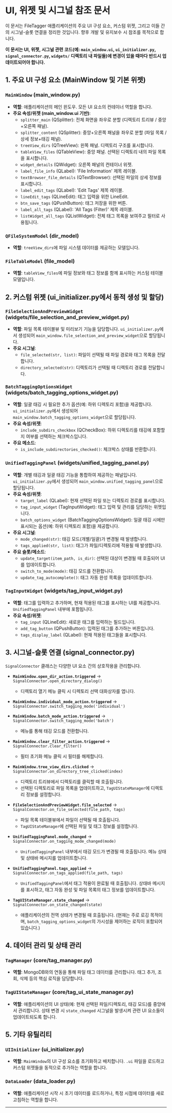# UI, 위젯 및 시그널 참조 문서

이 문서는 FileTagger 애플리케이션의 주요 UI 구성 요소, 커스텀 위젯, 그리고 이들 간의 시그널-슬롯 연결을 정리한 것입니다. 향후 개발 및 유지보수 시 참조를 목적으로 합니다.

**이 문서는 UI, 위젯, 시그널 관련 코드(예: `main_window.ui`, `ui_initializer.py`, `signal_connector.py`, `widgets/` 디렉토리 내 파일들)에 변경이 있을 때마다 반드시 업데이트되어야 합니다.**

## 1. 주요 UI 구성 요소 (MainWindow 및 기본 위젯)

### `MainWindow` (main_window.py)
- **역할**: 애플리케이션의 메인 윈도우. 모든 UI 요소의 컨테이너 역할을 합니다.
- **주요 속성/위젯 (main_window.ui 기반)**:
    - `splitter_main` (QSplitter): 전체 화면을 좌우로 분할 (디렉토리 트리뷰 / 중앙+오른쪽 패널).
    - `splitter_content` (QSplitter): 중앙+오른쪽 패널을 좌우로 분할 (파일 목록 / 상세 정보+태깅 패널).
    - `treeView_dirs` (QTreeView): 왼쪽 패널. 디렉토리 구조를 표시합니다.
    - `tableView_files` (QTableView): 중앙 패널. 선택된 디렉토리 내의 파일 목록을 표시합니다.
    - `widget_details` (QWidget): 오른쪽 패널의 컨테이너 위젯.
    - `label_file_info` (QLabel): 'File Information' 제목 레이블.
    - `textBrowser_file_details` (QTextBrowser): 선택된 파일의 상세 정보를 표시합니다.
    - `label_edit_tags` (QLabel): 'Edit Tags' 제목 레이블.
    - `lineEdit_tags` (QLineEdit): 태그 입력을 위한 LineEdit.
    - `btn_save_tags` (QPushButton): 태그 저장을 위한 버튼.
    - `label_all_tags` (QLabel): 'All Tags (Filter)' 제목 레이블.
    - `listWidget_all_tags` (QListWidget): 전체 태그 목록을 보여주고 필터로 사용됩니다.

### `QFileSystemModel` (dir_model)
- **역할**: `treeView_dirs`에 파일 시스템 데이터를 제공하는 모델입니다.

### `FileTableModel` (file_model)
- **역할**: `tableView_files`에 파일 정보와 태그 정보를 함께 표시하는 커스텀 테이블 모델입니다.

## 2. 커스텀 위젯 (ui_initializer.py에서 동적 생성 및 할당)

### `FileSelectionAndPreviewWidget` (widgets/file_selection_and_preview_widget.py)
- **역할**: 파일 목록 테이블뷰 및 미리보기 기능을 담당합니다. `ui_initializer.py`에서 생성되어 `main_window.file_selection_and_preview_widget`으로 할당됩니다.
- **주요 시그널**:
    - `file_selected(str, list)`: 파일이 선택될 때 파일 경로와 태그 목록을 전달합니다.
    - `directory_selected(str)`: 디렉토리가 선택될 때 디렉토리 경로를 전달합니다.

### `BatchTaggingOptionsWidget` (widgets/batch_tagging_options_widget.py)
- **역할**: 일괄 태깅 시 필요한 추가 옵션(예: 하위 디렉토리 포함)을 제공합니다. `ui_initializer.py`에서 생성되어 `main_window.batch_tagging_options_widget`으로 할당됩니다.
- **주요 속성/위젯**:
    - `include_subdirs_checkbox` (QCheckBox): 하위 디렉토리를 태깅에 포함할지 여부를 선택하는 체크박스입니다.
- **주요 메소드**:
    - `is_include_subdirectories_checked()`: 체크박스 상태를 반환합니다.

### `UnifiedTaggingPanel` (widgets/unified_tagging_panel.py)
- **역할**: 개별 태깅과 일괄 태깅 기능을 통합하여 제공하는 패널입니다. `ui_initializer.py`에서 생성되어 `main_window.unified_tagging_panel`으로 할당됩니다.
- **주요 속성/위젯**:
    - `target_label` (QLabel): 현재 선택된 파일 또는 디렉토리 경로를 표시합니다.
    - `tag_input_widget` (TagInputWidget): 태그 입력 및 관리를 담당하는 위젯입니다.
    - `batch_options_widget` (BatchTaggingOptionsWidget): 일괄 태깅 시에만 표시되는 옵션(예: 하위 디렉토리 포함)을 제공합니다.
- **주요 시그널**:
    - `mode_changed(str)`: 태깅 모드(개별/일괄)가 변경될 때 발생합니다.
    - `tags_applied(str, list)`: 태그가 파일/디렉토리에 적용될 때 발생합니다.
- **주요 슬롯/메소드**:
    - `update_target(item_path, is_dir)`: 선택된 대상이 변경될 때 호출되어 UI를 업데이트합니다.
    - `switch_to_mode(mode)`: 태깅 모드를 전환합니다.
    - `update_tag_autocomplete()`: 태그 자동 완성 목록을 업데이트합니다.

### `TagInputWidget` (widgets/tag_input_widget.py)
- **역할**: 태그를 입력하고 추가하며, 현재 적용된 태그를 표시하는 UI를 제공합니다. `UnifiedTaggingPanel` 내부에 포함됩니다.
- **주요 속성/위젯**:
    - `tag_input` (QLineEdit): 새로운 태그를 입력하는 필드입니다.
    - `add_tag_button` (QPushButton): 입력된 태그를 추가하는 버튼입니다.
    - `tags_display_label` (QLabel): 현재 적용된 태그들을 표시합니다.

## 3. 시그널-슬롯 연결 (signal_connector.py)

`SignalConnector` 클래스는 다양한 UI 요소 간의 상호작용을 관리합니다.

- **`MainWindow.open_dir_action.triggered`** -> `SignalConnector.open_directory_dialog()`
    - 디렉토리 열기 메뉴 클릭 시 디렉토리 선택 대화상자를 엽니다.

- **`MainWindow.individual_mode_action.triggered`** -> `SignalConnector.switch_tagging_mode('individual')`
- **`MainWindow.batch_mode_action.triggered`** -> `SignalConnector.switch_tagging_mode('batch')`
    - 메뉴를 통해 태깅 모드를 전환합니다.

- **`MainWindow.clear_filter_action.triggered`** -> `SignalConnector.clear_filter()`
    - 필터 초기화 메뉴 클릭 시 필터를 해제합니다.

- **`MainWindow.tree_view_dirs.clicked`** -> `SignalConnector.on_directory_tree_clicked(index)`
    - 디렉토리 트리뷰에서 디렉토리를 클릭할 때 호출됩니다.
    - 선택된 디렉토리로 파일 목록을 업데이트하고, `TagUIStateManager`에 디렉토리 정보를 설정합니다.

- **`FileSelectionAndPreviewWidget.file_selected`** -> `SignalConnector.on_file_selected(file_path, tags)`
    - 파일 목록 테이블뷰에서 파일이 선택될 때 호출됩니다.
    - `TagUIStateManager`에 선택된 파일 및 태그 정보를 설정합니다.

- **`UnifiedTaggingPanel.mode_changed`** -> `SignalConnector.on_tagging_mode_changed(mode)`
    - `UnifiedTaggingPanel` 내부에서 태깅 모드가 변경될 때 호출됩니다. 메뉴 상태 및 상태바 메시지를 업데이트합니다.

- **`UnifiedTaggingPanel.tags_applied`** -> `SignalConnector.on_tags_applied(file_path, tags)`
    - `UnifiedTaggingPanel`에서 태그 적용이 완료될 때 호출됩니다. 상태바 메시지를 표시하고, 태그 자동 완성 및 파일 목록의 태그 정보를 업데이트합니다.

- **`TagUIStateManager.state_changed`** -> `SignalConnector.on_state_changed(state)`
    - 애플리케이션의 전역 상태가 변경될 때 호출됩니다. (현재는 주로 로깅 목적이며, `batch_tagging_options_widget`의 가시성을 제어하는 로직이 포함되어 있습니다.)

## 4. 데이터 관리 및 상태 관리

### `TagManager` (core/tag_manager.py)
- **역할**: MongoDB와의 연동을 통해 파일 태그 데이터를 관리합니다. 태그 추가, 조회, 삭제 등의 핵심 로직을 담당합니다.

### `TagUIStateManager` (core/tag_ui_state_manager.py)
- **역할**: 애플리케이션의 UI 상태(예: 현재 선택된 파일/디렉토리, 태깅 모드)를 중앙에서 관리합니다. 상태 변경 시 `state_changed` 시그널을 발생시켜 관련 UI 요소들이 업데이트되도록 합니다.

## 5. 기타 유틸리티

### `UIInitializer` (ui_initializer.py)
- **역할**: `MainWindow`의 UI 구성 요소를 초기화하고 배치합니다. `.ui` 파일을 로드하고 커스텀 위젯들을 동적으로 추가하는 역할을 합니다.

### `DataLoader` (data_loader.py)
- **역할**: 애플리케이션 시작 시 초기 데이터를 로드하거나, 특정 시점에 데이터를 새로고침하는 역할을 합니다.

---